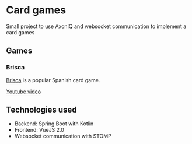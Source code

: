 # Card games #

Small project to use AxonIQ and websocket communication to implement a card games

## Games ##

### Brisca ###

[Brisca](https://en.wikipedia.org/wiki/Brisca) is a popular Spanish card game.

[Youtube video](https://youtu.be/T8241yIOTGI)

## Technologies used ##

- Backend: Spring Boot with Kotlin
- Frontend: VueJS 2.0
- Websocket communication with STOMP